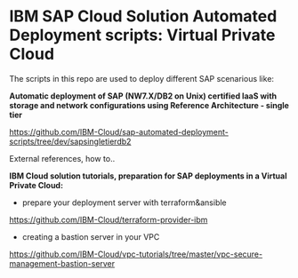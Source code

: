 # IBM SAP Cloud Solution Automated Deployment scripts: Virtual Private Cloud

The scripts in this repo are used to deploy different SAP scenarious like:

**Automatic deployment of SAP (NW7.X/DB2 on Unix) certified IaaS with storage and network configurations using Reference Architecture - single tier**
 
https://github.com/IBM-Cloud/sap-automated-deployment-scripts/tree/dev/sapsingletierdb2


External references, how to..

**IBM Cloud solution tutorials, preparation for SAP deployments in a Virtual Private Cloud:**

- prepare your deployment server with terraform&ansible

https://github.com/IBM-Cloud/terraform-provider-ibm

- creating a bastion server in your VPC

https://github.com/IBM-Cloud/vpc-tutorials/tree/master/vpc-secure-management-bastion-server
